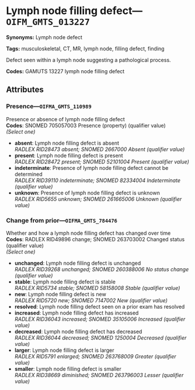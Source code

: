 # Lymph node filling defect—`OIFM_GMTS_013227`

**Synonyms:** Lymph node defect

**Tags:** musculoskeletal, CT, MR, lymph node, filling defect, finding

Defect seen within a lymph node suggesting a pathological process.

**Codes:** GAMUTS 13227 lymph node filling defect

## Attributes

### Presence—`OIFMA_GMTS_110989`

Presence or absence of lymph node filling defect  
**Codes**: SNOMED 705057003 Presence (property) (qualifier value)  
*(Select one)*

- **absent**: Lymph node filling defect is absent  
_RADLEX RID28473 absent; SNOMED 2667000 Absent (qualifier value)_
- **present**: Lymph node filling defect is present  
_RADLEX RID28472 present; SNOMED 52101004 Present (qualifier value)_
- **indeterminate**: Presence of lymph node filling defect cannot be determined  
_RADLEX RID39110 indeterminate; SNOMED 82334004 Indeterminate (qualifier value)_
- **unknown**: Presence of lymph node filling defect is unknown  
_RADLEX RID5655 unknown; SNOMED 261665006 Unknown (qualifier value)_

### Change from prior—`OIFMA_GMTS_784476`

Whether and how a lymph node filling defect has changed over time  
**Codes**: RADLEX RID49896 change; SNOMED 263703002 Changed status (qualifier value)  
*(Select one)*

- **unchanged**: Lymph node filling defect is unchanged  
_RADLEX RID39268 unchanged; SNOMED 260388006 No status change (qualifier value)_
- **stable**: Lymph node filling defect is stable  
_RADLEX RID5734 stable; SNOMED 58158008 Stable (qualifier value)_
- **new**: Lymph node filling defect is new  
_RADLEX RID5720 new; SNOMED 7147002 New (qualifier value)_
- **resolved**: Lymph node filling defect seen on a prior exam has resolved  
- **increased**: Lymph node filling defect has increased  
_RADLEX RID36043 increased; SNOMED 35105006 Increased (qualifier value)_
- **decreased**: Lymph node filling defect has decreased  
_RADLEX RID36044 decreased; SNOMED 1250004 Decreased (qualifier value)_
- **larger**: Lymph node filling defect is larger  
_RADLEX RID5791 enlarged; SNOMED 263768009 Greater (qualifier value)_
- **smaller**: Lymph node filling defect is smaller  
_RADLEX RID38669 diminished; SNOMED 263796003 Lesser (qualifier value)_